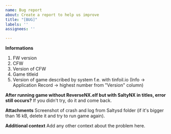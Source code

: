 ```yaml
---
name: Bug report
about: Create a report to help us improve
title: "[BUG]"
labels: ''
assignees: ''

---
```


**Informations**

1. FW version
2. CFW
3. Version of CFW
4. Game titleid
5. Version of game described by system f.e. with tinfoil.io (Info -> Application Record -> highest number from "Version" column)

**After running game without ReverseNX.elf but with SaltyNX in titles, error still occurs?**
If you didn't try, do it and come back.

**Attachments**
Screenshot of crash and log from Saltysd folder (if it's bigger than 16 kB, delete it and try to run game again). 

**Additional context**
Add any other context about the problem here.
